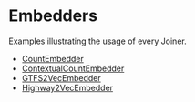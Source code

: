 # Embedders

Examples illustrating the usage of every Joiner.

- [CountEmbedder](count_embedder.ipynb)
- [ContextualCountEmbedder](contextual_count_embedder.ipynb)
- [GTFS2VecEmbedder](gtfs2vec_embedder.ipynb)
- [Highway2VecEmbedder](highway2vec_embedder.ipynb)
